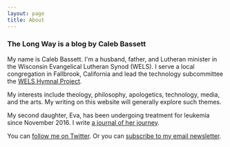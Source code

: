 ```yaml
---
layout: page
title: About
---
```


### The Long Way is a blog by Caleb Bassett

My name is Caleb Bassett. I'm a husband, father, and Lutheran minister in the Wisconsin Evangelical Lutheran Synod (WELS). I serve a local congregation in Fallbrook, California and lead the technology subcommittee the [WELS Hymnal Project][1].

My interests include theology, philosophy, apologetics, technology, media, and the arts. My writing on this website will generally explore such themes.

My second daughter, Eva, has been undergoing treatment for leukemia since November 2016. I write [a journal of her journey][2].

You can [follow me on Twitter][3]. Or you can [subscribe to my email newsletter][4].

[1]:	http://welshymnal.com
[2]:	http://crbassett.wordpress.com
[3]:	http://twitter.com/crbassett
[4]:	https://tinyletter.com/crbassett